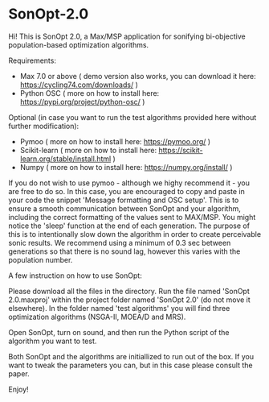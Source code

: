 # SonOpt-2.0

Hi! This is SonOpt 2.0, a Max/MSP application for sonifying bi-objective population-based optimization algorithms. 

Requirements:

- Max 7.0 or above ( demo version also works, you can download it here: https://cycling74.com/downloads/ )
- Python OSC ( more on how to install here: https://pypi.org/project/python-osc/ )

Optional (in case you want to run the test algorithms provided here without further modification):

- Pymoo ( more on how to install here: https://pymoo.org/ )
- Scikit-learn ( more on how to install here: https://scikit-learn.org/stable/install.html )
- Numpy ( more on how to install here: https://numpy.org/install/ )


If you do not wish to use pymoo - although we highy recommend it - you are free to do so. In this case, you are encouraged to copy and paste in your code the snippet 'Message formatting and OSC setup'. This is to ensure a smooth communication between SonOpt and your algorithm, including the correct formatting of the values sent to MAX/MSP.
You might notice the 'sleep' function at the end of each generation. The purpose of this is to intentionally slow down the algorithm in order to create perceivable sonic results. We recommend using a minimum of 0.3 sec between generations so that there is no sound lag, however this varies with the population number.

A few instruction on how to use SonOpt:

Please download all the files in the directory. Run the file named 'SonOpt 2.0.maxproj' within the project folder named 'SonOpt 2.0' (do not move it elsewhere). In the folder named 'test algorithms' you will find three optimization algorithms (NSGA-II, MOEA/D and MRS).

Open SonOpt, turn on sound, and then run the Python script of the algorithm you want to test.

Both SonOpt and the algorithms are initiallized to run out of the box. If you want to tweak the parameters you can, but in this case please consult the paper.

Enjoy!
